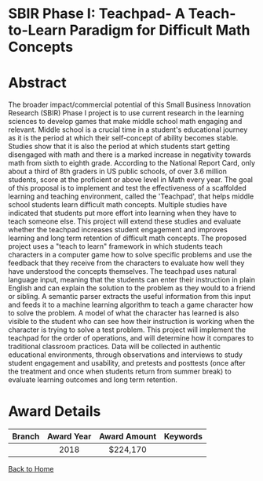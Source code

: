 
SBIR Phase I: Teachpad- A Teach-to-Learn Paradigm for Difficult Math Concepts
=============================================================================

# Abstract


The broader impact/commercial potential of this Small Business Innovation Research (SBIR) Phase I project is to use current research in the learning sciences to develop games that make middle school math engaging and relevant. Middle school is a crucial time in a student's educational journey as it is the period at which their self-concept of ability becomes stable. Studies show that it is also the period at which students start getting disengaged with math and there is a marked increase in negativity towards math from sixth to eighth grade. According to the National Report Card, only about a third of 8th graders in US public schools, of over 3.6 million students, score at the proficient or above level in Math every year. The goal of this proposal is to implement and test the effectiveness of a scaffolded learning and teaching environment, called the 'Teachpad', that helps middle school students learn difficult math concepts. Multiple studies have indicated that students put more effort into learning when they have to teach someone else. This project will extend these studies and evaluate whether the teachpad increases student engagement and improves learning and long term retention of difficult math concepts. The proposed project uses a "teach to learn" framework in which students teach characters in a computer game how to solve specific problems and use the feedback that they receive from the characters to evaluate how well they have understood the concepts themselves. The teachpad uses natural language input, meaning that the students can enter their instruction in plain English and can explain the solution to the problem as they would to a friend or sibling. A semantic parser extracts the useful information from this input and feeds it to a machine learning algorithm to teach a game character how to solve the problem. A model of what the character has learned is also visible to the student who can see how their instruction is working when the character is trying to solve a test problem. This project will implement the teachpad for the order of operations, and will determine how it compares to traditional classroom practices. Data will be collected in authentic educational environments, through observations and interviews to study student engagement and usability, and pretests and posttests (once after the treatment and once when students return from summer break) to evaluate learning outcomes and long term retention.  

# Award Details

|Branch|Award Year|Award Amount|Keywords|
| :---: | :---: | :---: | :---: |
||2018|$224,170||
  
  


[Back to Home](https://github.com/chrischow/dod_sbir_awards/Reports/JT/#355)